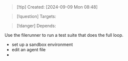 
>[!tip] Created: [2024-09-09 Mon 08:48]

>[!question] Targets: 

>[!danger] Depends: 

Use the filerunner to run a test suite that does the full loop.

- set up a sandbox environment
- edit an agent file
- 